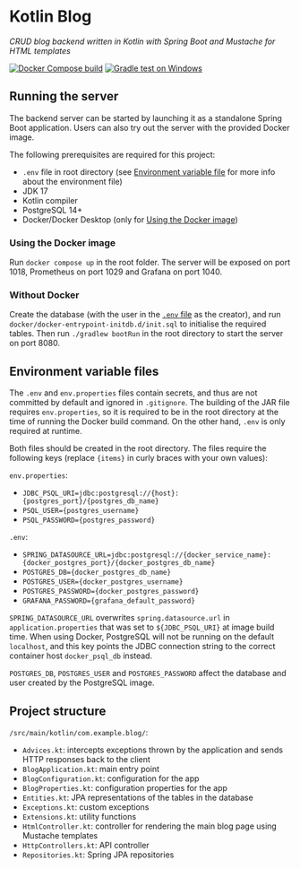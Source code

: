 # Kotlin Blog

_CRUD blog backend written in Kotlin with Spring Boot and Mustache for HTML templates_

[![Docker Compose build](https://github.com/zxisatree/chatvault/actions/workflows/docker.yml/badge.svg)](https://github.com/zxisatree/chatvault/actions/workflows/docker.yml)
[![Gradle test on Windows](https://github.com/zxisatree/chatvault/actions/workflows/test.yml/badge.svg)](https://github.com/zxisatree/chatvault/actions/workflows/test.yml)

## Running the server

The backend server can be started by launching it as a standalone Spring Boot application. Users can also try out the server with the provided Docker image.

The following prerequisites are required for this project:

- `.env` file in root directory (see [Environment variable file](#environment-variable-files) for more info about the environment file)
- JDK 17
- Kotlin compiler
- PostgreSQL 14+
- Docker/Docker Desktop (only for [Using the Docker image](#using-the-docker-image))

### Using the Docker image

Run `docker compose up` in the root folder. The server will be exposed on port 1018, Prometheus on port 1029 and Grafana on port 1040.

### Without Docker

Create the database (with the user in the [`.env` file](#environment-variable-files) as the creator), and run `docker/docker-entrypoint-initdb.d/init.sql` to initialise the required tables. Then run `./gradlew bootRun` in the root directory to start the server on port 8080.

## Environment variable files

The `.env` and `env.properties` files contain secrets, and thus are not committed by default and ignored in `.gitignore`. The building of the JAR file requires `env.properties`, so it is required to be in the root directory at the time of running the Docker build command. On the other hand, `.env` is only required at runtime.

Both files should be created in the root directory. The files require the following keys (replace `{items}` in curly braces with your own values):

`env.properties`:

- `JDBC_PSQL_URI=jdbc:postgresql://{host}:{postgres_port}/{postgres_db_name}`
- `PSQL_USER={postgres_username}`
- `PSQL_PASSWORD={postgres_password}`

`.env`:

- `SPRING_DATASOURCE_URL=jdbc:postgresql://{docker_service_name}:{docker_postgres_port}/{docker_postgres_db_name}`
- `POSTGRES_DB={docker_postgres_db_name}`
- `POSTGRES_USER={docker_postgres_username}`
- `POSTGRES_PASSWORD={docker_postgres_password}`
- `GRAFANA_PASSWORD={grafana_default_password}`

`SPRING_DATASOURCE_URL` overwrites `spring.datasource.url` in `application.properties` that was set to `${JDBC_PSQL_URI}` at image build time. When using Docker, PostgreSQL will not be running on the default `localhost`, and this key points the JDBC connection string to the correct container host `docker_psql_db` instead.

`POSTGRES_DB`, `POSTGRES_USER` and `POSTGRES_PASSWORD` affect the database and user created by the PostgreSQL image.

## Project structure

`/src/main/kotlin/com.example.blog/`:

- `Advices.kt`: intercepts exceptions thrown by the application and sends HTTP responses back to the client
- `BlogApplication.kt`: main entry point
- `BlogConfiguration.kt`: configuration for the app
- `BlogProperties.kt`: configuration properties for the app
- `Entities.kt`: JPA representations of the tables in the database
- `Exceptions.kt`: custom exceptions
- `Extensions.kt`: utility functions
- `HtmlController.kt`: controller for rendering the main blog page using Mustache templates
- `HttpControllers.kt`: API controller
- `Repositories.kt`: Spring JPA repositories
